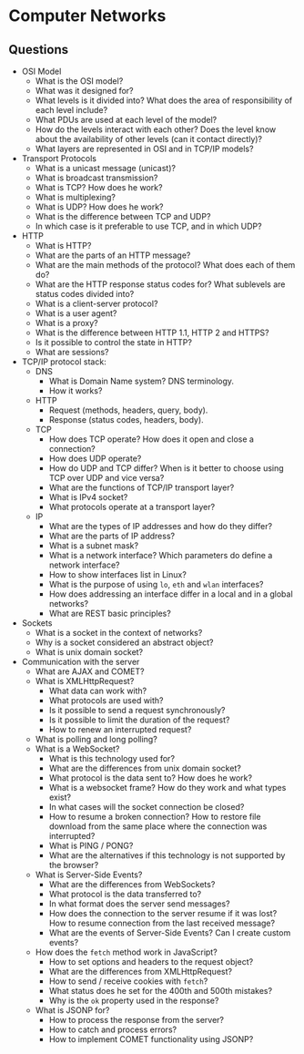 # Computer Networks

## Questions
* OSI Model
    - What is the OSI model?
    - What was it designed for?
    - What levels is it divided into? What does the area of ​​responsibility of each level include?
    - What PDUs are used at each level of the model?
    - How do the levels interact with each other? Does the level know about the availability of other levels (can it contact directly)?
    - What layers are represented in OSI and in TCP/IP models?
* Transport Protocols
    - What is a unicast message (unicast)?
    - What is broadcast transmission?
    - What is TCP? How does he work?
    - What is multiplexing?
    - What is UDP? How does he work?
    - What is the difference between TCP and UDP?
    - In which case is it preferable to use TCP, and in which UDP?
* HTTP
    - What is HTTP?
    - What are the parts of an HTTP message?
    - What are the main methods of the protocol? What does each of them do?
    - What are the HTTP response status codes for? What sublevels are status codes divided into?
    - What is a client-server protocol?
    - What is a user agent?
    - What is a proxy?
    - What is the difference between HTTP 1.1, HTTP 2 and HTTPS?
    - Is it possible to control the state in HTTP?
    - What are sessions?
* TCP/IP protocol stack:
  * DNS
    * What is Domain Name system? DNS terminology.
    * How it works?
  * HTTP
    * Request (methods, headers, query, body).
    * Response (status codes, headers, body).
  * TCP
    * How does TCP operate? How does it open and close a connection?
    * How does UDP operate?
    * How do UDP and TCP differ? When is it better to choose using TCP over UDP and vice versa?
    * What are the functions of TCP/IP transport layer?
    * What is IPv4 socket?
    * What protocols operate at a transport layer?
  * IP
    * What are the types of IP addresses and how do they differ?
    * What are the parts of IP address?
    * What is a subnet mask?
    * What is a network interface? Which parameters do define a network interface?
    * How to show interfaces list in Linux?
    * What is the purpose of using `lo`, `eth` and `wlan` interfaces?
    * How does addressing an interface differ in a local and in a global networks?
    * What are REST basic principles?
* Sockets
    - What is a socket in the context of networks?
    - Why is a socket considered an abstract object?
    - What is unix domain socket?
* Communication with the server
    - What are AJAX and COMET?
    - What is XMLHttpRequest?
        - What data can work with?
        - What protocols are used with?
        - Is it possible to send a request synchronously?
        - Is it possible to limit the duration of the request?
        - How to renew an interrupted request?
    - What is polling and long polling?
    - What is a WebSocket?
        - What is this technology used for?
        - What are the differences from unix domain socket?
        - What protocol is the data sent to? How does he work?
        - What is a websocket frame? How do they work and what types exist?
        - In what cases will the socket connection be closed?
        - How to resume a broken connection? How to restore file download from the same place where the connection was interrupted?
        - What is PING / PONG?
        - What are the alternatives if this technology is not supported by the browser?
    - What is Server-Side Events?
        - What are the differences from WebSockets?
        - What protocol is the data transferred to?
        - In what format does the server send messages?
        - How does the connection to the server resume if it was lost? How to resume connection from the last received message?
        - What are the events of Server-Side Events? Can I create custom events?
    - How does the `fetch` method work in JavaScript?
        - How to set options and headers to the request object?
        - What are the differences from XMLHttpRequest?
        - How to send / receive cookies with `fetch`?
        - What status does he set for the 400th and 500th mistakes?
        - Why is the `ok` property used in the response?
    - What is JSONP for?
        - How to process the response from the server?
        - How to catch and process errors?
        - How to implement COMET functionality using JSONP?

